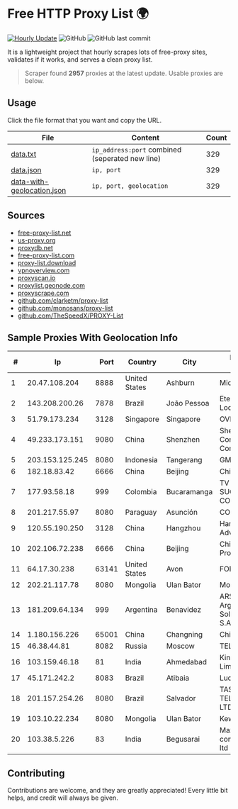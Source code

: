 
# Free HTTP Proxy List 🌍

[![Hourly Update](https://github.com/mertguvencli/http-proxy-list/actions/workflows/main.yml/badge.svg?branch=main)](https://github.com/mertguvencli/http-proxy-list/actions/workflows/main.yml)
![GitHub](https://img.shields.io/github/license/mertguvencli/http-proxy-list)
![GitHub last commit](https://img.shields.io/github/last-commit/mertguvencli/http-proxy-list)

It is a lightweight project that hourly scrapes lots of free-proxy sites, validates if it works, and serves a clean proxy list.


> Scraper found **2957** proxies at the latest update. Usable proxies are below.

## Usage

Click the file format that you want and copy the URL.


|File|Content|Count|
|----|-------|-----|
|[data.txt](https://raw.githubusercontent.com/mertguvencli/http-proxy-list/main/proxy-list/data.txt)|`ip_address:port` combined (seperated new line)|329|
|[data.json](https://raw.githubusercontent.com/mertguvencli/http-proxy-list/main/proxy-list/data.json)|`ip, port`|329|
|[data-with-geolocation.json](https://raw.githubusercontent.com/mertguvencli/http-proxy-list/main/proxy-list/data-with-geolocation.json)|`ip, port, geolocation`|329|

## Sources

* [free-proxy-list.net](https://free-proxy-list.net)
* [us-proxy.org](https://www.us-proxy.org)
* [proxydb.net](http://proxydb.net)
* [free-proxy-list.com](https://free-proxy-list.com/?page=&port=&type%5B%5D=http&type%5B%5D=https&up_time=0&search=Search)
* [proxy-list.download](https://www.proxy-list.download/HTTP)
* [vpnoverview.com](https://vpnoverview.com/privacy/anonymous-browsing/free-proxy-servers)
* [proxyscan.io](https://www.proxyscan.io)
* [proxylist.geonode.com](https://proxylist.geonode.com/api/proxy-list?limit=300&page=1&sort_by=lastChecked&sort_type=desc&protocols=http,https)
* [proxyscrape.com](https://api.proxyscrape.com/v2/?request=displayproxies&protocol=http&timeout=10000&country=all&ssl=all&anonymity=all)
* [github.com/clarketm/proxy-list](https://raw.githubusercontent.com/clarketm/proxy-list/master/proxy-list-raw.txt)
* [github.com/monosans/proxy-list](https://raw.githubusercontent.com/monosans/proxy-list/main/proxies/http.txt)
* [github.com/TheSpeedX/PROXY-List](https://raw.githubusercontent.com/TheSpeedX/PROXY-List/master/http.txt)


## Sample Proxies With Geolocation Info

|#|Ip|Port|Country|City|Internet Service Provider|
|-|--|----|-------|----|-------------------------|
|1|20.47.108.204|8888|United States|Ashburn|Microsoft Corporation|
|2|143.208.200.26|7878|Brazil|João Pessoa|Eternal VÔdeo Locadora Ltda|
|3|51.79.173.234|3128|Singapore|Singapore|OVH SAS|
|4|49.233.173.151|9080|China|Shenzhen|Shenzhen Tencent Computer Systems Company Limited|
|5|203.153.125.245|8080|Indonesia|Tangerang|GMNUSANTARA|
|6|182.18.83.42|6666|China|Beijing|China Mobile|
|7|177.93.58.18|999|Colombia|Bucaramanga|TV AZTECA SUCURSAL COLOMBIA|
|8|201.217.55.97|8080|Paraguay|Asunción|CO.PA.CO|
|9|120.55.190.250|3128|China|Hangzhou|Hangzhou Alibaba Advertising Co|
|10|202.106.72.238|6666|China|Beijing|China Unicom Beijing Province Network|
|11|64.17.30.238|63141|United States|Avon|FORETHOUGHT.net|
|12|202.21.117.78|8080|Mongolia|Ulan Bator|Mobinet LLC|
|13|181.209.64.134|999|Argentina|Benavidez|ARSAT - Empresa Argentina de Soluciones Satelitales S.A.|
|14|1.180.156.226|65001|China|Changning|Chinanet|
|15|46.38.44.81|8082|Russia|Moscow|TEL|
|16|103.159.46.18|81|India|Ahmedabad|King Netsol Private Limited|
|17|45.171.242.2|8083|Brazil|Atibaia|Lucknet Telecom|
|18|201.157.254.26|8080|Brazil|Salvador|TASCOM TELECOMUNICAÔÔES LTDA|
|19|103.10.22.234|8080|Mongolia|Ulan Bator|Kewiko LLC|
|20|103.38.5.226|83|India|Begusarai|Max tech media and communications pvt ltd|



## Contributing

Contributions are welcome, and they are greatly appreciated! Every
little bit helps, and credit will always be given.

